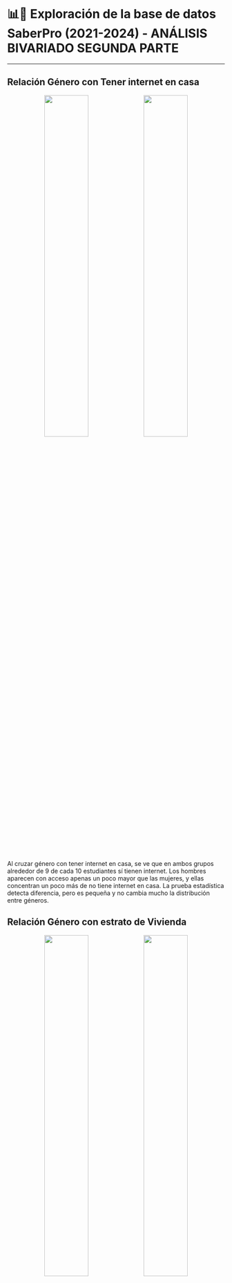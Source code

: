 
# 📊📝 Exploración de la base de datos SaberPro (2021-2024) - ANÁLISIS BIVARIADO SEGUNDA PARTE

---
## Relación Género con Tener internet en casa 

<p align="center">
  <img src="https://github.com/user-attachments/assets/4c3544c5-3b7c-46a5-818f-deddca1600e5" width="45%">
  <img src="https://github.com/user-attachments/assets/1ae3e4b5-c8ae-47c1-a055-b7b5e68ae900" width="45%">
</p>

Al cruzar género con tener internet en casa, se ve que en ambos grupos alrededor de 9 de cada 10 estudiantes sí tienen internet. Los hombres aparecen con acceso apenas un poco mayor que las mujeres, y ellas concentran un poco más de no tiene internet en casa. La prueba estadística detecta diferencia, pero es pequeña y no cambia mucho la distribución entre géneros.

## Relación Género con estrato de Vivienda 

<p align="center">
  <img src="https://github.com/user-attachments/assets/ec3869ff-ff14-4285-a806-f22d394c9c63" width="45%">
  <img src="https://github.com/user-attachments/assets/856378c6-a402-4c34-bbda-84cce209046f" width="45%">
</p>

Al cruzar género con estrato de vivienda, ambos géneros se concentran sobre todo en estratos 2 y 3; luego viene el estrato 1, y a partir del 4 la participación baja bastante. Los estratos 5 y 6 son minoritarios para todos. La diferencia entre géneros es leve pero consistente: las mujeres tienen un poco más de presencia en estratos 1–2, mientras que los hombres pesan un poco más en estratos 3–6.

## Relación tipo de institución con método del programa

<p align="center">
  <img src="https://github.com/user-attachments/assets/4182c32a-502c-4dc4-b600-a35d783c9127" width="45%">
  <img src="https://github.com/user-attachments/assets/02fa70f6-45cd-4389-b60f-d9cc07c6d6c2" width="45%">
</p>

Al cruzar tipo de institución con método del programa se ve que la modalidad presencial domina en todos los casos, pero con diferencias claras según la institución. En la institución tecnológica casi todo es presencial prácticamente la totalidad. En la universidad también predomina lo presencial alrededor de ocho de cada diez. En la institución universitaria el esquema es más mixto: cerca de seis de cada diez son presenciales y una parte importante se reparte entre distancia y virtual. En la técnica profesional hay dos tercios presenciales y casi tres de cada diez en virtual. La semipresencial casi no aparece. La prueba confirma que el método cambia según el tipo de institución.

---









